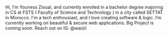  Hi, I’m Youness Zioual, and currently enrolled in a bachelor degree majoring in CS at FSTS ( Faculty of Science and Technology ) in a city called       SETTAT in Morocco.
I'm a tech enthousiast, and I love creating software & logic.
I’m currently working on beautiful & secure web applications. Big Project is coming soon.
Reach out on IG: @waizii

<!---
uness7/uness7 is a ✨ special ✨ repository because its `README.md` (this file) appears on your GitHub profile.
You can click the Preview link to take a look at your changes.
--->
